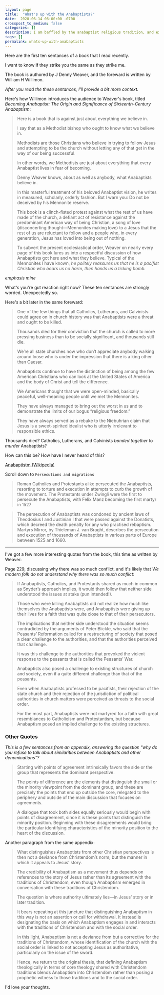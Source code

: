 ```yaml
---
layout: page
title:  "What's up with the Anabaptists?"
date:  2020-06-14 06:00:00 -0700
crosspost_to_medium: false
categories: []
description: I am baffled by the anabaptist religious tradition, and extremely intrigued. 
tags: []
permalink: whats-up-with-anabaptists
---
```


Here are the first ten sentances of a book that I read recently. 

I want to know if they strike you the same as they strike me.

The book is authored by J Denny Weaver, and the foreward is written by William H Willimon. 

_After you read the these sentances, I'll provide a bit more context._

Here's how Willimon introduces the audience to Weaver's book, titled _Becoming Anabaptist: The Origin and Significance of Sixteenth-Century Anabaptism_:

> Here is a book that is against just about everything we believe in.
> 
> I say that as a Methodist bishop who ought to know what we believe in. 
> 
> Methodists are those Christians who believe in trying to follow Jesus and attempting to be the church without letting any of that get in the way of our being successful. 
> 
> In other words, we Methodists are just about everything that every Anabaptist lives in fear of becoming. 
> 
> Denny Weaver knows, about as well as anybody, what Anabaptists believe in. 
> 
> In this masterful treatment of his beloved Anabaptist vision, he writes in measured, scholarly, orderly fashion. But I warn you: Do not be deceived by his Mennonite reserve. 
>
> This book is a clinch-fisted protest against what the rest of us have made of the church, a defiant act of resistance against the predominant American way of being Christian, a song of love (disconcerting thought—Mennonites making love) to a Jesus that the rest of us are reluctant to follow and a people who, in every generation, Jesus has loved into being out of nothing. 
> 
> To subvert the present ecclesiastical order, Weaver on nearly every page of this book lures us into a respectful discussion of how Anabaptists got here and what they believe. Typical of the Mennonites I have known, _he politely reassures us that he is a pacifist Christian who bears us no harm, then hands us a ticking bomb._

_emphasis mine_

What's you're gut reaction right now? These ten sentances are strongly worded. Unexpectedly so.

Here's a bit later in the same foreward:

> One of the few things that all Catholics, Lutherans, and Calvinists could agree on in church history was that Anabaptists were a threat and ought to be killed. 
> 
> Thousands died for their conviction that the church is called to more pressing business than to be socially significant, and thousands still die. 
> 
> We’re all state churches now who don’t appreciate anybody walking around loose who is under the impression that there is a king other than Caesar. 
> 
> Anabaptists continue to have the distinction of being among the few American Christians who can look at the United States of America and the body of Christ and tell the difference. 
> 
> We Americans thought that we were open-minded, basically peaceful, well-meaning people until we met the Mennonites. 
> 
> They have always managed to bring out the worst in us and to demonstrate the limits of our bogus “religious freedom.” 
> 
> They have always served as a rebuke to the Niebuhrian claim that Jesus is a sweet-spirited idealist who is utterly irrelevant to responsible ethics.

Thousands died? Catholics, Lutherans, and Calvinists _banded together_ to _murder_ Anabaptists?

How can this be? How have I never heard of this?

[Anabaptistm (Wikipedia)](https://en.wikipedia.org/wiki/Anabaptism)

Scroll down to `Persecutions and migrations`

> Roman Catholics and Protestants alike persecuted the Anabaptists, resorting to torture and execution in attempts to curb the growth of the movement. The Protestants under Zwingli were the first to persecute the Anabaptists, with Felix Manz becoming the first martyr in 1527

> The persecution of Anabaptists was condoned by ancient laws of Theodosius I and Justinian I that were passed against the Donatists, which decreed the death penalty for any who practised rebaptism. Martyrs Mirror, by Thieleman J. van Braght, describes the persecution and execution of thousands of Anabaptists in various parts of Europe between 1525 and 1660.



----------------------------------------

I've got a few more interesting quotes from the book, this time as written by Weaver:

Page 229, discussing why there was so much conflict, and it's likely that _We modern folk do not understand why there was so much conflict_:

> If Anabaptists, Catholics, and Protestants shared as much in common as Snyder’s approach implies, it would then follow that neither side understood the issues at stake (pun intended!). 
> 
> Those who were killing Anabaptists did not realize how much like themselves the Anabaptists were, and Anabaptists were giving up their lives for a faith that was quite close to that of their persecutors. 
> 
> The implications that neither side understood the situation seems contradicted by the arguments of Peter Blickle, who said that the Peasants’ Reformation called for a restructuring of society that posed a clear challenge to the authorities, and that the authorities perceived that challenge. 
> 
> It was this challenge to the authorities that provoked the violent response to the peasants that is called the Peasants’ War. 
> 
> Anabaptists also posed a challenge to existing structures of church and society, even if a quite different challenge than that of the peasants. 
> 
> Even when Anabaptists professed to be pacifists, their rejection of the state church and their rejection of the jurisdiction of political authorities in church matters were perceived as threats to the social order. 
> 
> For the most part, Anabaptists were not martyred for a faith with great resemblances to Catholicism and Protestantism, but because Anabaptism posed an implied challenge to the existing structures.


### Other Quotes

_This is a few sentances from an appendix, answering the question "why do you refuse to talk about similarities between Anabaptists and other denominations"?_

> Starting with points of agreement intrinsically favors the side or the group that represents the dominant perspective. 
> 
> The points of difference are the elements that distinguish the small or the minority viewpoint from the dominant group, and these are precisely the points that end up outside the core, relegated to the periphery and outside of the main discussion that focuses on agreements. 
> 
> A dialogue that took both sides equally seriously would begin with points of disagreement, since it is these points that distinguish the minority position. Beginning with these disagreements would bring the particular identifying characteristics of the minority position to the heart of the discussion.

Another paragraph from the same appendix:

> What distinguishes Anabaptists from other Christian perspectives is then not a deviance from Christendom’s norm, but the manner in which it appeals to Jesus’ story. 
> 
> The credibility of Anabaptism as a movement thus depends on references to the story of Jesus rather than its agreement with the traditions of Christendom, even though Anabaptism emerged in conversation with these traditions of Christendom.
> 
> The question is where authority ultimately lies—in Jesus’ story or in later tradition. 
> 
> It bears repeating at this juncture that distinguishing Anabaptism in this way is not an assertion or call for withdrawal. It instead is designating the basis on which Anabaptism engages in and interacts with the traditions of Christendom and with the social order. 
> 
> In this light, Anabaptism is not a deviance from but a corrective for the traditions of Christendom, whose identification of the church with the social order is linked to not accepting Jesus as authoritative, particularly on the issue of the sword. 
> 
> Hence, we return to the original thesis, that defining Anabaptism theologically in terms of core theology shared with Christendom traditions blends Anabaptism into Christendom rather than posing a prophetic witness to those traditions and to the social order.

I'd love your thoughts.


